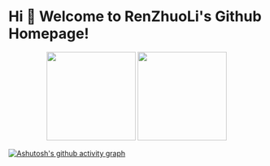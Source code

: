 # Hi 🎉 Welcome to RenZhuoLi's Github Homepage!



<div align="center"> 
  <img height="175px" src="https://github-readme-stats.vercel.app/api?username=RRRRR0204&theme=radical" />
 <img height="175px" src="https://github-readme-stats.vercel.app/api/top-langs/?username=RRRRR0204&theme=dark&layout=compact" /> 
</div>

[![Ashutosh's github activity graph](https://github-readme-activity-graph.cyclic.app/graph?username=RRRRR0204&theme=github)](https://github.com/ashutosh00710/github-readme-activity-graph)


